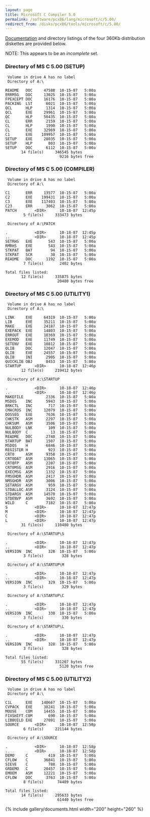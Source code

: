 ```yaml
---
layout: page
title: Microsoft C Compiler 5.0
permalink: /software/pcx86/lang/microsoft/c/5.00/
redirect_from: /disks/pcx86/tools/microsoft/c/5.00/
---
```


[Documentation](#documents) and directory listings of the four 360Kb distribution diskettes are provided below.

NOTE: This appears to be an *incomplete* set.

### Directory of MS C 5.00 (SETUP)

     Volume in drive A has no label
     Directory of A:\

    README   DOC     47588  10-15-87   5:00a
    ERRMSG   DOC     13025  10-15-87   5:00a
    FPEXCEPT DOC     16176  10-15-87   5:00a
    PACKING  LST      6021  10-15-87   5:00a
    QCL      HLP      1314  10-15-87   5:00a
    QCL      EXE     29961  10-15-87   5:00a
    QC       HLP     50435  10-15-87   5:00a
    CL       ERR      2159  10-15-87   5:00a
    CL       HLP      1990  10-15-87   5:00a
    CL       EXE     32969  10-15-87   5:00a
    C1       EXE    109957  10-15-87   5:00a
    SETUP    EXE     28035  10-15-87   5:00a
    SETUP    HLP       803  10-15-87   5:00a
    SETUP    DOC      6112  10-15-87   5:00a
           14 file(s)     346545 bytes
                            9216 bytes free

### Directory of MS C 5.00 (COMPILER)

     Volume in drive A has no label
     Directory of A:\

    C1       ERR     13577  10-15-87   5:00a
    C2       EXE    199431  10-15-87   5:00a
    C3       EXE    117403  10-15-87   5:00a
    C23      ERR      3062  10-15-87   5:00a
    PATCH        <DIR>      10-18-87  12:45p
            5 file(s)     333473 bytes

     Directory of A:\PATCH

    .            <DIR>      10-18-87  12:45p
    ..           <DIR>      10-18-87  12:45p
    SETRHS   EXE       543  10-15-87   5:00a
    RMRHS    EXE       543  10-15-87   5:00a
    STKPAT   BAT        94  10-15-87   5:00a
    STKPAT   SCR        30  10-15-87   5:00a
    README   DOC      1192  10-15-87   5:00a
            7 file(s)       2402 bytes

    Total files listed:
           12 file(s)     335875 bytes
                           20480 bytes free

### Directory of MS C 5.00 (UTILITY1)

     Volume in drive A has no label
     Directory of A:\

    LINK     EXE     64319  10-15-87   5:00a
    LIB      EXE     35211  10-15-87   5:00a
    MAKE     EXE     24187  10-15-87   5:00a
    EXEPACK  EXE     14803  10-15-87   5:00a
    ERROUT   EXE     10369  10-15-87   5:00a
    EXEMOD   EXE     11749  10-15-87   5:00a
    SETENV   EXE     10812  10-15-87   5:00a
    QLIB     DOC     12047  10-15-87   5:00a
    QLIB     EXE     24557  10-15-87   5:00a
    QLIB     INI      2905  10-15-87   5:00a
    QUICKLIB OBJ      8453  10-15-87   5:00a
    STARTUP      <DIR>      10-18-87  12:46p
           12 file(s)     219412 bytes

     Directory of A:\STARTUP

    .            <DIR>      10-18-87  12:46p
    ..           <DIR>      10-18-87  12:46p
    MAKEFILE          2336  10-15-87   5:00a
    MSDOS    INC      5943  10-15-87   5:00a
    BRKCTL   INC       717  10-15-87   5:00a
    CMACROS  INC     12079  10-15-87   5:00a
    DOSSEG   EXE      7636  10-15-87   5:00a
    CHKSTK   ASM      2297  10-15-87   5:00a
    CHKSUM   ASM      3506  10-15-87   5:00a
    NULBODY  LNK       109  10-15-87   5:00a
    NULBODY  C          13  10-15-87   5:00a
    README   DOC      2740  10-15-87   5:00a
    STARTUP  BAT      1507  10-15-87   5:00a
    MSDOS    H        6846  10-15-87   5:00a
    REGISTER H         923  10-15-87   5:00a
    CRT0     ASM      9358  10-15-87   5:00a
    CRT0DAT  ASM     13065  10-15-87   5:00a
    CRT0FP   ASM      2207  10-15-87   5:00a
    CRT0MSG  ASM      2916  10-15-87   5:00a
    EXECMSG  ASM      1332  10-15-87   5:00a
    FMSGHDR  ASM      2417  10-15-87   5:00a
    NMSGHDR  ASM      3006  10-15-87   5:00a
    SETARGV  ASM       959  10-15-87   5:00a
    STDALLOC ASM      3124  10-15-87   5:00a
    STDARGV  ASM     14570  10-15-87   5:00a
    STDENVP  ASM      3692  10-15-87   5:00a
    WILD     C        7182  10-15-87   5:00a
    S            <DIR>      10-18-87  12:47p
    M            <DIR>      10-18-87  12:47p
    C            <DIR>      10-18-87  12:47p
    L            <DIR>      10-18-87  12:47p
           31 file(s)     110480 bytes

     Directory of A:\STARTUP\S

    .            <DIR>      10-18-87  12:47p
    ..           <DIR>      10-18-87  12:47p
    VERSION  INC       328  10-15-87   5:00a
            3 file(s)        328 bytes

     Directory of A:\STARTUP\M

    .            <DIR>      10-18-87  12:47p
    ..           <DIR>      10-18-87  12:47p
    VERSION  INC       329  10-15-87   5:00a
            3 file(s)        329 bytes

     Directory of A:\STARTUP\C

    .            <DIR>      10-18-87  12:47p
    ..           <DIR>      10-18-87  12:47p
    VERSION  INC       330  10-15-87   5:00a
            3 file(s)        330 bytes

     Directory of A:\STARTUP\L

    .            <DIR>      10-18-87  12:47p
    ..           <DIR>      10-18-87  12:47p
    VERSION  INC       328  10-15-87   5:00a
            3 file(s)        328 bytes

    Total files listed:
           55 file(s)     331207 bytes
                            5120 bytes free

### Directory of MS C 5.00 (UTILITY2)

     Volume in drive A has no label
     Directory of A:\

    C1L      EXE    140667  10-15-87   5:00a
    CVPACK   EXE     38241  10-15-87   5:00a
    MOUSE    COM     14455  10-15-87   5:00a
    FIXSHIFT COM       690  10-15-87   5:00a
    LIBBUILD EXE     27091  10-15-87   5:00a
    SOURCE       <DIR>      10-18-87  12:58p
            6 file(s)     221144 bytes

     Directory of A:\SOURCE

    .            <DIR>      10-18-87  12:58p
    ..           <DIR>      10-18-87  12:58p
    DEMO     C         419  10-15-87   5:00a
    CFLOW    C       36841  10-15-87   5:00a
    SIEVE    C         788  10-15-87   5:00a
    GRDEMO   C       20457  10-15-87   5:00a
    EMOEM    ASM     12221  10-15-87   5:00a
    CFLOW    DOC      3763  10-15-87   5:00a
            8 file(s)      74489 bytes

    Total files listed:
           14 file(s)     295633 bytes
                           61440 bytes free

{% include gallery/documents.html width="200" height="260" %}
